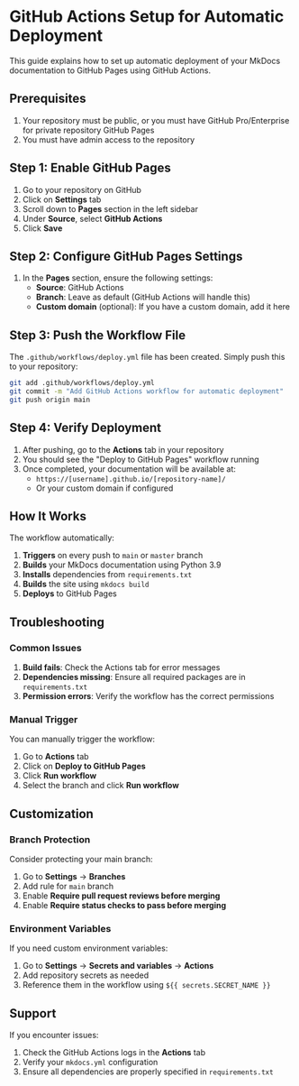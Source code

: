 # GitHub Actions Setup for Automatic Deployment

This guide explains how to set up automatic deployment of your MkDocs documentation to GitHub Pages using GitHub Actions.

## Prerequisites

1. Your repository must be public, or you must have GitHub Pro/Enterprise for private repository GitHub Pages
2. You must have admin access to the repository

## Step 1: Enable GitHub Pages

1. Go to your repository on GitHub
2. Click on **Settings** tab
3. Scroll down to **Pages** section in the left sidebar
4. Under **Source**, select **GitHub Actions**
5. Click **Save**

## Step 2: Configure GitHub Pages Settings

1. In the **Pages** section, ensure the following settings:
   - **Source**: GitHub Actions
   - **Branch**: Leave as default (GitHub Actions will handle this)
   - **Custom domain** (optional): If you have a custom domain, add it here

## Step 3: Push the Workflow File

The `.github/workflows/deploy.yml` file has been created. Simply push this to your repository:

```bash
git add .github/workflows/deploy.yml
git commit -m "Add GitHub Actions workflow for automatic deployment"
git push origin main
```

## Step 4: Verify Deployment

1. After pushing, go to the **Actions** tab in your repository
2. You should see the "Deploy to GitHub Pages" workflow running
3. Once completed, your documentation will be available at:
   - `https://[username].github.io/[repository-name]/`
   - Or your custom domain if configured

## How It Works

The workflow automatically:

1. **Triggers** on every push to `main` or `master` branch
2. **Builds** your MkDocs documentation using Python 3.9
3. **Installs** dependencies from `requirements.txt`
4. **Builds** the site using `mkdocs build`
5. **Deploys** to GitHub Pages

## Troubleshooting

### Common Issues

1. **Build fails**: Check the Actions tab for error messages
2. **Dependencies missing**: Ensure all required packages are in `requirements.txt`
3. **Permission errors**: Verify the workflow has the correct permissions

### Manual Trigger

You can manually trigger the workflow:
1. Go to **Actions** tab
2. Click on **Deploy to GitHub Pages**
3. Click **Run workflow**
4. Select the branch and click **Run workflow**

## Customization

### Branch Protection

Consider protecting your main branch:
1. Go to **Settings** → **Branches**
2. Add rule for `main` branch
3. Enable **Require pull request reviews before merging**
4. Enable **Require status checks to pass before merging**

### Environment Variables

If you need custom environment variables:
1. Go to **Settings** → **Secrets and variables** → **Actions**
2. Add repository secrets as needed
3. Reference them in the workflow using `${{ secrets.SECRET_NAME }}`

## Support

If you encounter issues:
1. Check the GitHub Actions logs in the **Actions** tab
2. Verify your `mkdocs.yml` configuration
3. Ensure all dependencies are properly specified in `requirements.txt`
